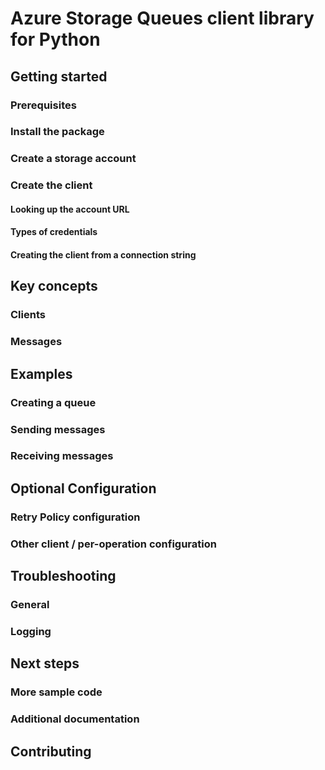 # Azure Storage Queues client library for Python

## Getting started

### Prerequisites

### Install the package

### Create a storage account

### Create the client

#### Looking up the account URL

#### Types of credentials


#### Creating the client from a connection string


## Key concepts

### Clients

### Messages


## Examples


### Creating a queue

### Sending messages

### Receiving messages


## Optional Configuration


### Retry Policy configuration


### Other client / per-operation configuration


## Troubleshooting
### General

### Logging

## Next steps
### More sample code

### Additional documentation

## Contributing
